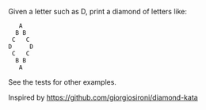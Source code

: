 Given a letter such as D, print a diamond of letters like:
```
   A
  B B
 C   C
D     D
 C   C
  B B
   A
```

See the tests for other examples.

Inspired by https://github.com/giorgiosironi/diamond-kata
